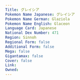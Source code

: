 ```yaml
---
﻿Title: グレイシア
Pokemon Name Japanese: グレイシア
Pokemon Name German: Glaziola
Pokemon Name English: Glaceon
Language Card: Japanese
National Dex Number: 471
Region: Sinnoh
Regional Form: false
Additional Form: false
Mega: false
Gigantamax: false
Cover: false
Link: 
Owned: 
---
```

